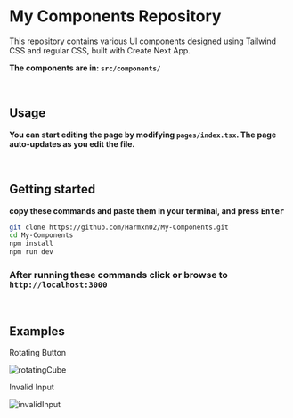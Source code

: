 # My Components Repository

This repository contains various UI components designed using Tailwind CSS and regular CSS, built with Create Next App.

**The components are in: `src/components/`**

&nbsp;

## Usage

**You can start editing the page by modifying `pages/index.tsx`. The page auto-updates as you edit the file.**

&nbsp;

## Getting started

**copy these commands and paste them in your terminal, and press
<kbd>Enter</kbd>**

```bash
git clone https://github.com/Harmxn02/My-Components.git
cd My-Components
npm install
npm run dev
```

### After running these commands click or browse to **`http://localhost:3000`**

&nbsp;

## Examples

Rotating Button

![rotatingCube](./src/gifs/rotating-cube.gif)

Invalid Input

![invalidInput](./src/gifs/invalid-input.gif)

